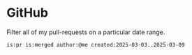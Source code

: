 # GitHub

Filter all of my pull-requests on a particular date range.

```text
is:pr is:merged author:@me created:2025-03-03..2025-03-09
```
